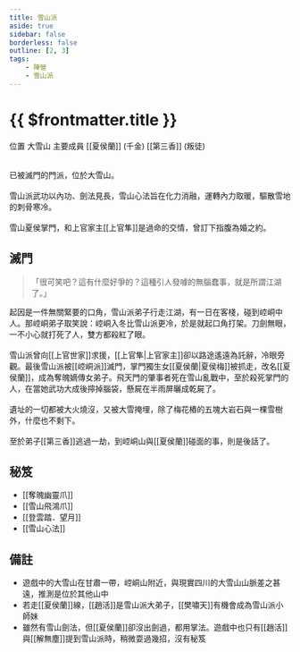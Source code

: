 ```yaml
---
title: 雪山派
aside: true
sidebar: false
borderless: false
outline: [2, 3]
tags:
    - 陣營
    - 雪山派
---
```


# {{ $frontmatter.title }}

<InfoList position="right">
	<Info title="陣營資料" :open=true>
		<table>
			<ChTr>
				<ChTd isTitle=true>
					位置
				</ChTd>
				<ChTd>
					大雪山
				</ChTd>
			</ChTr>
			<ChTr>
				<ChTd isTitle=true position='center'>
					主要成員
				</ChTd>
			</ChTr>
			<ChTr>
                <ChTd position='center'>
                    [[夏侯蘭]] (千金)
                </ChTd>
            </ChTr>
            <ChTr>
                <ChTd position='center'>
                    [[第三香]] (叛徒)
                </ChTd>
            </ChTr>
		</table>
	</Info>
</InfoList>

已被滅門的門派，位於大雪山。
<br><br>
雪山派武功以內功、劍法見長，雪山心法旨在化力消融，運轉內力取暖，驅散雪地的刺骨寒冷。
<br><br>
雪山夏侯掌門，和上官家主[[上官隼]]是過命的交情，曾訂下指腹為婚之約。

## 滅門

> 「很可笑吧？這有什麼好爭的？這種引人發噱的無腦蠢事，就是所謂江湖了。」

起因是一件無關緊要的口角，雪山派弟子行走江湖，有一日在客棧，碰到崆峒中人。那崆峒弟子取笑說：崆峒入冬比雪山派更冷，於是就起口角打架。刀劍無眼，一不小心就打死了人，雙方都殺紅了眼。
<br><br>
雪山派曾向[[上官世家]]求援，[[上官隼|上官家主]]卻以路途遙遠為託辭，冷眼旁觀。最後雪山派被[[崆峒派]]滅門，掌門獨生女[[夏侯蘭|夏侯梅]]被抓走，改名[[夏侯蘭]]，成為奪魄嫡傳女弟子。飛天門的肇事者死在雪山亂戰中，至於殺死掌門的人，在當她武功大成後擰掉腦袋，懸屍在半雨屏曬成乾屍了。
<br><br>
遺址的一切都被大火燒沒，又被大雪掩埋，除了梅花樁的五塊大岩石與一棵雪樹外，什麼也不剩下。
<br><br>
至於弟子[[第三香]]逃過一劫，到崆峒山與[[夏侯蘭]]碰面的事，則是後話了。
<br clear="all">

## 秘笈

- [[奪魄幽靈爪]]
- [[雪山飛鴻爪]]
- [[登雲踏．望月]]
- [[雪山心法]]

## 備註

- 遊戲中的大雪山在甘肅一帶，崆峒山附近，與現實四川的大雪山山脈差之甚遠，推測是位於其他山中
- 若走[[夏侯蘭]]線，[[趙活]]是雪山派大弟子，[[樊嘯天]]有機會成為雪山派小師妹
- 雖然有雪山劍法，但[[夏侯蘭]]卻沒出劍過，都用掌法。遊戲中也只有[[趙活]]與[[解無塵]]提到雪山派時，稍微耍過幾招，沒有秘笈
